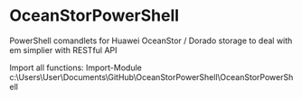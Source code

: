 # OceanStorPowerShell
PowerShell comandlets for Huawei OceanStor / Dorado storage to deal with em simplier with RESTful API

Import all functions:
Import-Module c:\Users\User\Documents\GitHub\OceanStorPowerShell\OceanStorPowerShell
